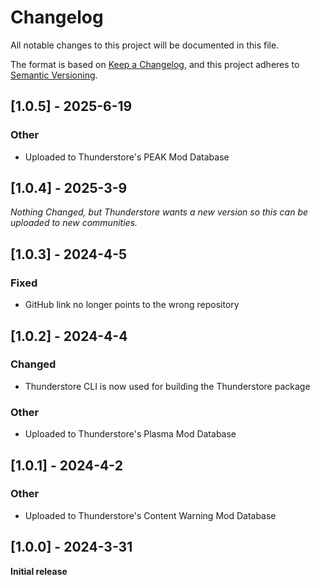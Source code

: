 # Changelog

All notable changes to this project will be documented in this file.

The format is based on [Keep a Changelog](https://keepachangelog.com/en/1.1.0/),
and this project adheres to [Semantic Versioning](https://semver.org/spec/v2.0.0.html).

## [1.0.5] - 2025-6-19

### Other
- Uploaded to Thunderstore's PEAK Mod Database

## [1.0.4] - 2025-3-9

*Nothing Changed, but Thunderstore wants a new version so this can be uploaded to new communities.*

## [1.0.3] - 2024-4-5

### Fixed
- GitHub link no longer points to the wrong repository

## [1.0.2] - 2024-4-4

### Changed
- Thunderstore CLI is now used for building the Thunderstore package

### Other
- Uploaded to Thunderstore's Plasma Mod Database

## [1.0.1] - 2024-4-2

### Other
- Uploaded to Thunderstore's Content Warning Mod Database

## [1.0.0] - 2024-3-31

**Initial release**